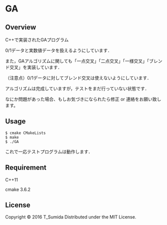 # GA

## Overview
C++で実装されたGAプログラム

0/1データと実数値データを扱えるようにしています．

また，GAアルゴリズムに関しても「一点交叉」「二点交叉」「一様交叉」「ブレンド交叉」を実装しています．

（注意点）0/1データに対してブレンド交叉は使えないようにしています．

アルゴリズムは完成していますが，テストをまだ行っていない状態です．

なにか問題があった場合、もしお気づきになられたら修正 or 連絡をお願い致します。

## Usage
```
$ cmake CMakeLists
$ make
$ ./GA
```
これで一応テストプログラムは動作します．

## Requirement
C++11

cmake 3.6.2

## License
Copyright © 2016 T_Sumida Distributed under the MIT License.
